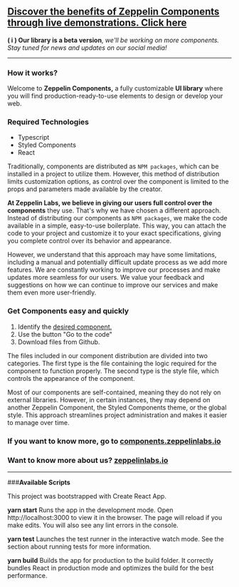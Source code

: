 ## [Discover the benefits of Zeppelin Components through live demonstrations. Click here](https://components.zeppelinlabs.io/components/button "components.zeppelinlabs.io")
**( i ) Our library is a beta version**, *we'll be working on more components. Stay tuned for news and updates on our social media!*

------------

### How it works?
Welcome to **Zeppelin Components,** a fully customizable **UI library** where you will find production-ready-to-use elements to design or develop your web.

### Required Technologies
- Typescript
- Styled Components
- React

Traditionally, components are distributed as `NPM packages`, which can be installed in a project to utilize them. However, this method of distribution limits customization options, as control over the component is limited to the props and parameters made available by the creator.

**At Zeppelin Labs, we believe in giving our users full control over the components** they use. That's why we have chosen a different approach. Instead of distributing our components as `NPM packages`, we make the code available in a simple, easy-to-use boilerplate. This way, you can attach the code to your project and customize it to your exact specifications, giving you complete control over its behavior and appearance.

However, we understand that this approach may have some limitations, including a manual and potentially difficult update process as we add more features. We are constantly working to improve our processes and make updates more seamless for our users. We value your feedback and suggestions on how we can continue to improve our services and make them even more user-friendly.

### Get Components easy and quickly

1. Identify the [desired component.](https://components.zeppelinlabs.io/components/button)
1. Use the button "Go to the code"
1. Download files from Github.

The files included in our component distribution are divided into two categories. The first type is the file containing the logic required for the component to function properly. The second type is the style file, which controls the appearance of the component.

Most of our components are self-contained, meaning they do not rely on external libraries. However, in certain instances, they may depend on another Zeppelin Component, the Styled Components theme, or the global style. This approach streamlines project administration and makes it easier to manage over time.

### If you want to know more, go to [components.zeppelinlabs.io](https://components.zeppelinlabs.io/ "components.zeppelinlabs.io")
### Want to know more about us? [zeppelinlabs.io](https://zeppelinlabs.io/ "zeppelinlabs.io")
------------
###**Available Scripts**

This project was bootstrapped with Create React App.

**yarn start**
Runs the app in the development mode.
Open http://localhost:3000 to view it in the browser.
The page will reload if you make edits. You will also see any lint errors in the console.

**yarn test**
Launches the test runner in the interactive watch mode.
See the section about running tests for more information.

**yarn build**
Builds the app for production to the build folder.
It correctly bundles React in production mode and optimizes the build for the best performance.